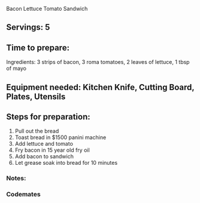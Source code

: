 Bacon Lettuce Tomato Sandwich 

## Servings: 5

## Time to prepare: 

Ingredients: 3 strips of bacon, 3 roma tomatoes, 2 leaves of lettuce, 1 tbsp of mayo


## Equipment needed: Kitchen Knife, Cutting Board, Plates, Utensils


## Steps for preparation:

1. Pull out the bread
2. Toast bread in $1500 panini machine
3. Add lettuce and tomato
4. Fry bacon in 15 year old fry oil
5. Add bacon to sandwich
6. Let grease soak into bread for 10 minutes

### Notes:



### Codemates #
